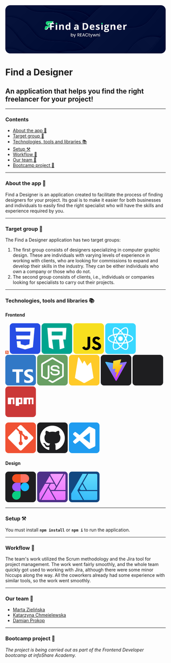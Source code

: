 <img src="/public/readme-assets/bannerReadmeGitHub.png">

# Find a Designer

## An application that helps you find the right freelancer for your project!

---

### Contents

- [About the app 📱](#about-the-app-)
- [Target group 🎯](#target-group-)
- [Technologies, tools and libraries 📚](#technologies-tools-and-libraries-)
- [Setup ⚒️](#setup-)
- [Workflow 💼](#workflow-)
- [Our team 🧩](#our-team-)
- [Bootcamp project 📣](#bootcamp-project-)

---

### About the app 📱

Find a Designer is an application created to facilitate the process of finding designers for your project. Its goal is to make it easier for both businesses and individuals to easily find the right specialist who will have the skills and experience required by you.

---

### Target group 🎯

The Find a Designer application has two target groups:

1. The first group consists of designers specializing in computer graphic design. These are individuals with varying levels of experience in working with clients, who are looking for commissions to expand and develop their skills in the industry. They can be either individuals who own a company or those who do not.
2. The second group consists of clients, i.e., individuals or companies looking for specialists to carry out their projects.

---

### Technologies, tools and libraries 📚

#### Frontend

<a href="https://developer.mozilla.org/en-US/docs/Web/HTML" target="_blank"><img src="/public/readme-assets/icons/html5-icon.svg" height="10px"></a>
<a href="https://developer.mozilla.org/en-US/docs/Web/CSS" target="_blank"><img src="/public/readme-assets/icons/css-icon.svg"></a>
<a href="https://developer.mozilla.org/en-US/docs/Learn/CSS/CSS_layout/Responsive_Design" target="_blank"><img src="/public/readme-assets/icons/rwd-icon.svg"></a>
<a href="https://developer.mozilla.org/en-US/docs/Web/JavaScript" target="_blank"><img src="/public/readme-assets/icons/javascript-icon.svg"></a>
<a href="https://react.dev/" target="_blank"><img src="/public/readme-assets/icons/react-icon.svg"></a>
<a href="https://www.typescriptlang.org/" target="_blank"><img src="/public/readme-assets/icons/typescript-icon.svg"></a>
<a href="https://nodejs.org/en" target="_blank"><img src="/public/readme-assets/icons/node-icon.svg"></a>
<a href="https://firebase.google.com/" target="_blank"><img src="/public/readme-assets/icons/firebase-icon.svg"></a>
<a href="https://vitejs.dev/" target="_blank"><img src="/public/readme-assets/icons/vite-icon.svg"></a>
<a href="https://styled-components.com/" target="_blank"><img src="/public/readme-assets/icons/styled-components-icon.svg"></a>
<a href="https://www.npmjs.com/" target="_blank"><img src="/public/readme-assets/icons/npm-icon.svg"></a>

<a href="https://git-scm.com/" target="_blank"><img src="/public/readme-assets/icons/git-icon.svg"></a>
<a href="https://github.com/" target="_blank"><img src="/public/readme-assets/icons/github-icon.svg"></a>
<a href="https://code.visualstudio.com/" target="_blank"><img src="/public/readme-assets/icons/vscode-icon.svg"></a>

#### Design

<a href="https://www.figma.com/" target="_blank"><img src="/public/readme-assets/icons/figma-icon.svg"></a>
<a href="https://affinity.serif.com/en-gb/photo/" target="_blank"><img src="/public/readme-assets/icons/affinity-photo-icon.svg"></a>
<a href="https://affinity.serif.com/en-gb/designer/" target="_blank"><img src="/public/readme-assets/icons/affinity-designer-icon.svg"></a>

---

### Setup ⚒️

You must install **`npm install`** or **`npm i`** to run the application.

---

### Workflow 💼

The team's work utilized the Scrum methodology and the Jira tool for project management. The work went fairly smoothly, and the whole team quickly got used to working with Jira, although there were some minor hiccups along the way. All the coworkers already had some experience with similar tools, so the work went smoothly.

---

### Our team 🧩

- [Marta Zielińska](https://github.com/marta-zielinska87)
- [Katarzyna Chmeielewska](https://github.com/kat-chmielewska)
- [Damian Prokop](https://github.com/damian-pok)

---

### Bootcamp project 📣

_The project is being carried out as part of the Frontend Developer bootcamp at infoShare Academy._
